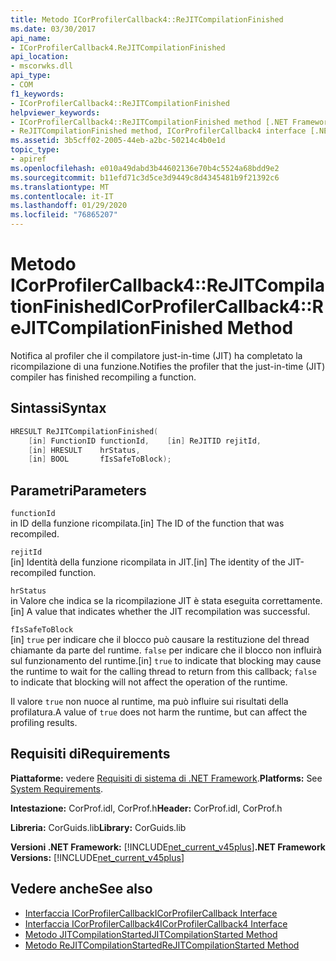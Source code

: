 ```yaml
---
title: Metodo ICorProfilerCallback4::ReJITCompilationFinished
ms.date: 03/30/2017
api_name:
- ICorProfilerCallback4.ReJITCompilationFinished
api_location:
- mscorwks.dll
api_type:
- COM
f1_keywords:
- ICorProfilerCallback4::ReJITCompilationFinished
helpviewer_keywords:
- ICorProfilerCallback4::ReJITCompilationFinished method [.NET Framework profiling]
- ReJITCompilationFinished method, ICorProfilerCallback4 interface [.NET Framework profiling]
ms.assetid: 3b5cff02-2005-44eb-a2bc-50214c4b0e1d
topic_type:
- apiref
ms.openlocfilehash: e010a49dabd3b44602136e70b4c5524a68bdd9e2
ms.sourcegitcommit: b11efd71c3d5ce3d9449c8d4345481b9f21392c6
ms.translationtype: MT
ms.contentlocale: it-IT
ms.lasthandoff: 01/29/2020
ms.locfileid: "76865207"
---
```

# <a name="icorprofilercallback4rejitcompilationfinished-method"></a><span data-ttu-id="ae3a0-102">Metodo ICorProfilerCallback4::ReJITCompilationFinished</span><span class="sxs-lookup"><span data-stu-id="ae3a0-102">ICorProfilerCallback4::ReJITCompilationFinished Method</span></span>
<span data-ttu-id="ae3a0-103">Notifica al profiler che il compilatore just-in-time (JIT) ha completato la ricompilazione di una funzione.</span><span class="sxs-lookup"><span data-stu-id="ae3a0-103">Notifies the profiler that the just-in-time (JIT) compiler has finished recompiling a function.</span></span>  
  
## <a name="syntax"></a><span data-ttu-id="ae3a0-104">Sintassi</span><span class="sxs-lookup"><span data-stu-id="ae3a0-104">Syntax</span></span>  
  
```cpp  
HRESULT ReJITCompilationFinished(  
    [in] FunctionID functionId,    [in] ReJITID rejitId,  
    [in] HRESULT    hrStatus,  
    [in] BOOL       fIsSafeToBlock);  
```  
  
## <a name="parameters"></a><span data-ttu-id="ae3a0-105">Parametri</span><span class="sxs-lookup"><span data-stu-id="ae3a0-105">Parameters</span></span>  
 `functionId`  
 <span data-ttu-id="ae3a0-106">in ID della funzione ricompilata.</span><span class="sxs-lookup"><span data-stu-id="ae3a0-106">[in] The ID of the function that was recompiled.</span></span>  
  
 `rejitId`  
 <span data-ttu-id="ae3a0-107">[in] Identità della funzione ricompilata in JIT.</span><span class="sxs-lookup"><span data-stu-id="ae3a0-107">[in] The identity of the JIT-recompiled function.</span></span>  
  
 `hrStatus`  
 <span data-ttu-id="ae3a0-108">in Valore che indica se la ricompilazione JIT è stata eseguita correttamente.</span><span class="sxs-lookup"><span data-stu-id="ae3a0-108">[in] A value that indicates whether the JIT recompilation was successful.</span></span>  
  
 `fIsSafeToBlock`  
 <span data-ttu-id="ae3a0-109">[in] `true` per indicare che il blocco può causare la restituzione del thread chiamante da parte del runtime. `false` per indicare che il blocco non influirà sul funzionamento del runtime.</span><span class="sxs-lookup"><span data-stu-id="ae3a0-109">[in] `true` to indicate that blocking may cause the runtime to wait for the calling thread to return from this callback; `false` to indicate that blocking will not affect the operation of the runtime.</span></span>  
  
 <span data-ttu-id="ae3a0-110">Il valore `true` non nuoce al runtime, ma può influire sui risultati della profilatura.</span><span class="sxs-lookup"><span data-stu-id="ae3a0-110">A value of `true` does not harm the runtime, but can affect the profiling results.</span></span>  
  
## <a name="requirements"></a><span data-ttu-id="ae3a0-111">Requisiti di</span><span class="sxs-lookup"><span data-stu-id="ae3a0-111">Requirements</span></span>  
 <span data-ttu-id="ae3a0-112">**Piattaforme:** vedere [Requisiti di sistema di .NET Framework](../../../../docs/framework/get-started/system-requirements.md).</span><span class="sxs-lookup"><span data-stu-id="ae3a0-112">**Platforms:** See [System Requirements](../../../../docs/framework/get-started/system-requirements.md).</span></span>  
  
 <span data-ttu-id="ae3a0-113">**Intestazione:** CorProf.idl, CorProf.h</span><span class="sxs-lookup"><span data-stu-id="ae3a0-113">**Header:** CorProf.idl, CorProf.h</span></span>  
  
 <span data-ttu-id="ae3a0-114">**Libreria:** CorGuids.lib</span><span class="sxs-lookup"><span data-stu-id="ae3a0-114">**Library:** CorGuids.lib</span></span>  
  
 <span data-ttu-id="ae3a0-115">**Versioni .NET Framework:** [!INCLUDE[net_current_v45plus](../../../../includes/net-current-v45plus-md.md)]</span><span class="sxs-lookup"><span data-stu-id="ae3a0-115">**.NET Framework Versions:** [!INCLUDE[net_current_v45plus](../../../../includes/net-current-v45plus-md.md)]</span></span>  
  
## <a name="see-also"></a><span data-ttu-id="ae3a0-116">Vedere anche</span><span class="sxs-lookup"><span data-stu-id="ae3a0-116">See also</span></span>

- [<span data-ttu-id="ae3a0-117">Interfaccia ICorProfilerCallback</span><span class="sxs-lookup"><span data-stu-id="ae3a0-117">ICorProfilerCallback Interface</span></span>](icorprofilercallback-interface.md)
- [<span data-ttu-id="ae3a0-118">Interfaccia ICorProfilerCallback4</span><span class="sxs-lookup"><span data-stu-id="ae3a0-118">ICorProfilerCallback4 Interface</span></span>](icorprofilercallback4-interface.md)
- [<span data-ttu-id="ae3a0-119">Metodo JITCompilationStarted</span><span class="sxs-lookup"><span data-stu-id="ae3a0-119">JITCompilationStarted Method</span></span>](icorprofilercallback-jitcompilationstarted-method.md)
- [<span data-ttu-id="ae3a0-120">Metodo ReJITCompilationStarted</span><span class="sxs-lookup"><span data-stu-id="ae3a0-120">ReJITCompilationStarted Method</span></span>](icorprofilercallback4-rejitcompilationstarted-method.md)
